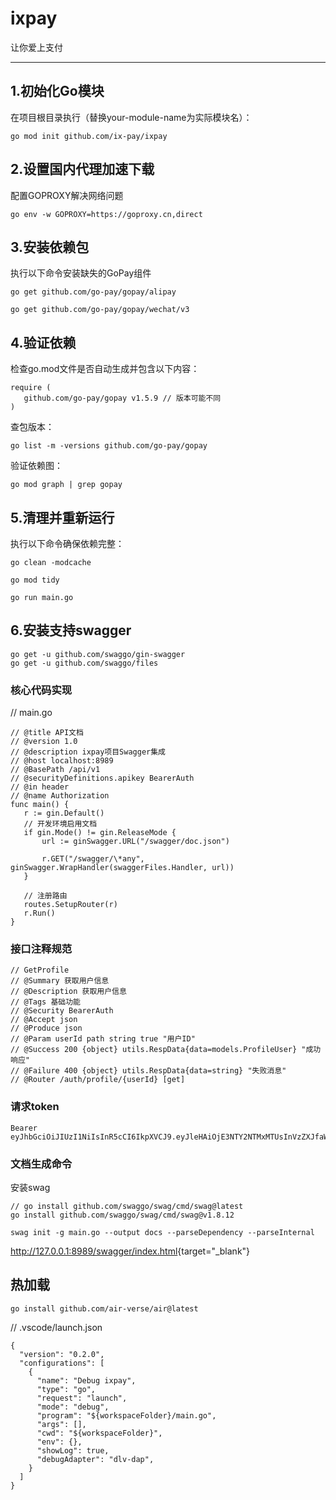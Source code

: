 # ixpay

让你爱上支付


-----------------------------------------------------------


## 1.初始化Go模块‌

在项目根目录执行（替换your-module-name为实际模块名）：

```
go mod init github.com/ix-pay/ixpay
```
## 2.设置国内代理加速下载‌

配置GOPROXY解决网络问题
```
go env -w GOPROXY=https://goproxy.cn,direct
```

## 3.‌安装依赖包‌

执行以下命令安装缺失的GoPay组件
```
go get github.com/go-pay/gopay/alipay

go get github.com/go-pay/gopay/wechat/v3
```

## 4.‌‌验证依赖‌

检查go.mod文件是否自动生成并包含以下内容：
```
require (
   github.com/go-pay/gopay v1.5.9 // 版本可能不同
)
```

查包版本：
```
go list -m -versions github.com/go-pay/gopay
```
验证依赖图：
```
go mod graph | grep gopay
```

## 5.‌清理并重新运行‌

执行以下命令确保依赖完整：
```
go clean -modcache

go mod tidy

go run main.go
```
## 6.安装支持swagger
```
go get -u github.com/swaggo/gin-swagger
go get -u github.com/swaggo/files
```

### 核心代码实现
// main.go
```
// @title API文档
// @version 1.0
// @description ixpay项目Swagger集成
// @host localhost:8989
// @BasePath /api/v1
// @securityDefinitions.apikey BearerAuth
// @in header
// @name Authorization
func main() {
   r := gin.Default()
   // 开发环境启用文档
   if gin.Mode() != gin.ReleaseMode {
       url := ginSwagger.URL("/swagger/doc.json")

       r.GET("/swagger/\*any", ginSwagger.WrapHandler(swaggerFiles.Handler, url))
   }

   // 注册路由
   routes.SetupRouter(r)
   r.Run()
}
```

### 接口注释规范
```
// GetProfile
// @Summary 获取用户信息
// @Description 获取用户信息
// @Tags 基础功能
// @Security BearerAuth
// @Accept json
// @Produce json
// @Param userId path string true "用户ID"
// @Success 200 {object} utils.RespData{data=models.ProfileUser} "成功响应"
// @Failure 400 {object} utils.RespData{data=string} "失败消息"
// @Router /auth/profile/{userId} [get]
```

### 请求token
```
Bearer eyJhbGciOiJIUzI1NiIsInR5cCI6IkpXVCJ9.eyJleHAiOjE3NTY2NTMxMTUsInVzZXJfaWQiOjYxNjI2OTY0MzA2MDg3NTI2NH0.RlVOKvJaGRtabc5FzDVCFnODKXGbvXNmARB9zSyClXA
```

### 文档生成命令
安装swag
```
// go install github.com/swaggo/swag/cmd/swag@latest
go install github.com/swaggo/swag/cmd/swag@v1.8.12
```
```
swag init -g main.go --output docs --parseDependency --parseInternal
```

<http://127.0.0.1:8989/swagger/index.html>{target="_blank"}

## 热加载
```
go install github.com/air-verse/air@latest
```
// .vscode/launch.json
```
{
  "version": "0.2.0",
  "configurations": [
    {
      "name": "Debug ixpay",
      "type": "go",
      "request": "launch",
      "mode": "debug",
      "program": "${workspaceFolder}/main.go",
      "args": [],
      "cwd": "${workspaceFolder}",
      "env": {},
      "showLog": true,
      "debugAdapter": "dlv-dap",
    }
  ]
}
```